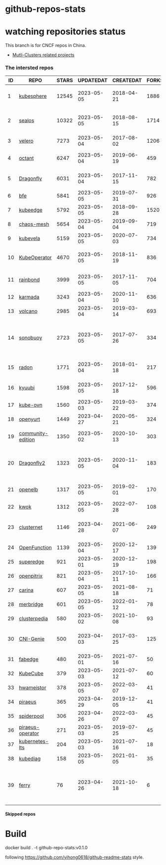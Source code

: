 # github-repos-stats

# watching repositories status

This branch is for CNCF repos in China.
- [Mutli-Clusters related projects](https://github.com/pacoxu/github-repos-stats/tree/multi-clusters)


<!--START_SECTION:github_repos-->
### The intersted repos
| ID |                                   REPO                                   | STARS | UPDATEDAT  | CREATEDAT  | FORKSCOUNT |                                                                                                       DESCRIPTIONS                                                                                                       |
|----|--------------------------------------------------------------------------|-------|------------|------------|------------|--------------------------------------------------------------------------------------------------------------------------------------------------------------------------------------------------------------------------|
|  1 | [kubesphere](https://github.com/kubesphere/kubesphere)                   | 12545 | 2023-05-05 | 2018-04-21 |       1886 | The container platform tailored for Kubernetes multi-cloud, datacenter, and edge management ⎈ 🖥 ☁️                                                                                                                       |
|  2 | [sealos](https://github.com/labring/sealos)                              | 10322 | 2023-05-05 | 2018-08-15 |       1714 | Sealos is a Kubernetes distribution, a general-purpose Cloud Operating System designed for managing cloud-native applications. Demo: https://cloud.sealos.io                                                             |
|  3 | [velero](https://github.com/vmware-tanzu/velero)                         |  7273 | 2023-05-04 | 2017-08-02 |       1206 | Backup and migrate Kubernetes applications and their persistent volumes                                                                                                                                                  |
|  4 | [octant](https://github.com/vmware-archive/octant)                       |  6247 | 2023-05-04 | 2019-06-19 |        459 | Highly extensible platform for developers to better understand the complexity of Kubernetes clusters.                                                                                                                    |
|  5 | [Dragonfly](https://github.com/dragonflyoss/Dragonfly)                   |  6031 | 2023-05-04 | 2017-11-15 |        782 | This repository has be archived and moved to the new repository https://github.com/dragonflyoss/Dragonfly2.                                                                                                              |
|  6 | [bfe](https://github.com/bfenetworks/bfe)                                |  5841 | 2023-05-05 | 2019-07-31 |        926 | A modern layer 7 load balancer from baidu                                                                                                                                                                                |
|  7 | [kubeedge](https://github.com/kubeedge/kubeedge)                         |  5792 | 2023-05-05 | 2018-09-28 |       1520 | Kubernetes Native Edge Computing Framework (project under CNCF)                                                                                                                                                          |
|  8 | [chaos-mesh](https://github.com/chaos-mesh/chaos-mesh)                   |  5654 | 2023-05-04 | 2019-09-04 |        719 | A Chaos Engineering Platform for Kubernetes.                                                                                                                                                                             |
|  9 | [kubevela](https://github.com/kubevela/kubevela)                         |  5159 | 2023-05-05 | 2020-07-03 |        734 | The Modern Application Platform.                                                                                                                                                                                         |
| 10 | [KubeOperator](https://github.com/KubeOperator/KubeOperator)             |  4670 | 2023-05-05 | 2018-11-19 |        836 | KubeOperator 是一个开源的轻量级 Kubernetes 发行版，专注于帮助企业规划、部署和运营生产级别的 K8s 集群。                                                                                                                   |
| 11 | [rainbond](https://github.com/goodrain/rainbond)                         |  3999 | 2023-05-05 | 2017-11-05 |        704 | Cloud native multi cloud application management platform that make application management and delivery easier                                                                                                            |
| 12 | [karmada](https://github.com/karmada-io/karmada)                         |  3243 | 2023-05-04 | 2020-11-10 |        636 | Open, Multi-Cloud, Multi-Cluster Kubernetes Orchestration                                                                                                                                                                |
| 13 | [volcano](https://github.com/volcano-sh/volcano)                         |  2985 | 2023-05-04 | 2019-03-14 |        693 | A Cloud Native Batch System (Project under CNCF)                                                                                                                                                                         |
| 14 | [sonobuoy](https://github.com/vmware-tanzu/sonobuoy)                     |  2723 | 2023-05-05 | 2017-07-26 |        334 | Sonobuoy is a diagnostic tool that makes it easier to understand the state of a Kubernetes cluster by running a set of Kubernetes conformance tests and other plugins in an accessible and non-destructive manner.       |
| 15 | [radon](https://github.com/radondb/radon)                                |  1771 | 2023-05-04 | 2018-01-18 |        217 | RadonDB is an open source, cloud-native MySQL database for building global, scalable cloud services                                                                                                                      |
| 16 | [kyuubi](https://github.com/apache/kyuubi)                               |  1598 | 2023-05-05 | 2017-12-18 |        596 | Apache Kyuubi is a distributed and multi-tenant gateway to provide serverless SQL on data warehouses and lakehouses.                                                                                                     |
| 17 | [kube-ovn](https://github.com/kubeovn/kube-ovn)                          |  1560 | 2023-05-03 | 2019-03-22 |        374 | A Bridge between SDN and Cloud Native (Project under CNCF)                                                                                                                                                               |
| 18 | [openyurt](https://github.com/openyurtio/openyurt)                       |  1449 | 2023-04-27 | 2020-05-21 |        324 | OpenYurt - Extending your native Kubernetes to edge(project under CNCF)                                                                                                                                                  |
| 19 | [community-edition](https://github.com/vmware-tanzu/community-edition)   |  1350 | 2023-05-02 | 2020-10-13 |        303 | VMware Tanzu Community Edition is no longer an actively maintained project. Code is available for historical purposes only.                                                                                              |
| 20 | [Dragonfly2](https://github.com/dragonflyoss/Dragonfly2)                 |  1323 | 2023-05-05 | 2020-11-04 |        183 | Dragonfly is an open source P2P-based file distribution and image acceleration system. It is hosted by the Cloud Native Computing Foundation (CNCF) as an Incubating Level Project.                                      |
| 21 | [openelb](https://github.com/openelb/openelb)                            |  1317 | 2023-05-05 | 2019-02-01 |        170 | Load Balancer Implementation for Kubernetes in Bare-Metal, Edge, and Virtualization                                                                                                                                      |
| 22 | [kwok](https://github.com/kubernetes-sigs/kwok)                          |  1312 | 2023-05-05 | 2022-07-28 |        108 | Kubernetes WithOut Kubelet -  Simulates thousands of Nodes and Clusters.                                                                                                                                                 |
| 23 | [clusternet](https://github.com/clusternet/clusternet)                   |  1146 | 2023-04-28 | 2021-06-07 |        249 | [CNCF Sandbox Project] Managing your Kubernetes clusters (including public, private, edge, etc.) as easily as visiting the Internet ⎈                                                                                    |
| 24 | [OpenFunction](https://github.com/OpenFunction/OpenFunction)             |  1139 | 2023-05-04 | 2020-12-17 |        139 | Cloud Native Function-as-a-Service Platform (CNCF Sandbox Project)                                                                                                                                                       |
| 25 | [superedge](https://github.com/superedge/superedge)                      |   921 | 2023-05-01 | 2020-12-19 |        198 | An edge-native container management system for edge computing                                                                                                                                                            |
| 26 | [openpitrix](https://github.com/openpitrix/openpitrix)                   |   821 | 2023-05-04 | 2017-10-11 |        166 | Application Management Platform on Multi-Cloud Environment                                                                                                                                                               |
| 27 | [carina](https://github.com/carina-io/carina)                            |   607 | 2023-05-05 | 2021-08-18 |         71 | Carina: an high performance and ops-free local storage for kubernetes                                                                                                                                                    |
| 28 | [merbridge](https://github.com/merbridge/merbridge)                      |   601 | 2023-05-05 | 2022-01-12 |         78 | Use eBPF to speed up your Service Mesh like crossing an Einstein-Rosen Bridge.                                                                                                                                           |
| 29 | [clusterpedia](https://github.com/clusterpedia-io/clusterpedia)          |   580 | 2023-05-02 | 2021-10-08 |         93 | The Encyclopedia of Kubernetes clusters                                                                                                                                                                                  |
| 30 | [CNI-Genie](https://github.com/cni-genie/CNI-Genie)                      |   500 | 2023-04-03 | 2017-03-25 |        125 | CNI-Genie for choosing pod network of your choice during deployment time. Supported pod networks - Calico, Flannel, Romana, Weave                                                                                        |
| 31 | [fabedge](https://github.com/FabEdge/fabedge)                            |   480 | 2023-05-01 | 2021-07-16 |         50 | Secure Edge Networking Solution Based On Kubernetes                                                                                                                                                                      |
| 32 | [KubeCube](https://github.com/kubecube-io/KubeCube)                      |   379 | 2023-05-03 | 2021-07-12 |         60 | KubeCube is an open source enterprise-level container platform                                                                                                                                                           |
| 33 | [hwameistor](https://github.com/hwameistor/hwameistor)                   |   378 | 2023-05-05 | 2022-03-07 |         41 | Hwameistor is an HA local storage system for cloud-native stateful workloads.                                                                                                                                            |
| 34 | [piraeus](https://github.com/piraeusdatastore/piraeus)                   |   365 | 2023-04-29 | 2019-12-05 |         41 | High Available Datastore for Kubernetes                                                                                                                                                                                  |
| 35 | [spiderpool](https://github.com/spidernet-io/spiderpool)                 |   306 | 2023-04-26 | 2022-03-07 |         45 | spiderpool: Kubernetes IPAM for underlay network                                                                                                                                                                         |
| 36 | [piraeus-operator](https://github.com/piraeusdatastore/piraeus-operator) |   271 | 2023-05-03 | 2019-07-25 |         45 | The Piraeus Operator manages LINSTOR clusters in Kubernetes.                                                                                                                                                             |
| 37 | [kubernetes-lts](https://github.com/klts-io/kubernetes-lts)              |   204 | 2023-05-03 | 2021-07-16 |         18 | Kubernetes LTS(long term support)                                                                                                                                                                                        |
| 38 | [kubediag](https://github.com/kubediag/kubediag)                         |   158 | 2023-05-05 | 2021-01-05 |         35 | Problem diagnosis and operation orchestration for Kubernetes                                                                                                                                                             |
| 39 | [ferry](https://github.com/ferryproxy/ferry)                             |    76 | 2023-04-26 | 2021-10-18 |          6 | Ferry is a Kubernetes multi-cluster communication component that eliminates communication differences between clusters as if they were in a single cluster, regardless of the network environment those clusters are in. |



#### Skipped repos
<!--END_SECTION:github_repos-->

# Build

docker build . -t github-repo-stats:v0.1.0

following https://github.com/yihong0618/github-readme-stats style.

